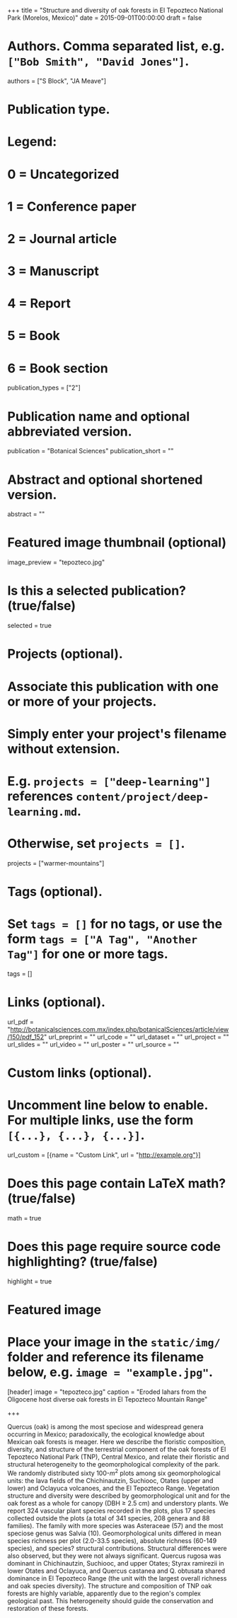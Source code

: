 +++
title = "Structure and diversity of oak forests in El Tepozteco National Park (Morelos, Mexico)"
date = 2015-09-01T00:00:00
draft = false

# Authors. Comma separated list, e.g. `["Bob Smith", "David Jones"]`.
authors = ["S Block", "JA Meave"]

# Publication type.
# Legend:
# 0 = Uncategorized
# 1 = Conference paper
# 2 = Journal article
# 3 = Manuscript
# 4 = Report
# 5 = Book
# 6 = Book section
publication_types = ["2"]

# Publication name and optional abbreviated version.
publication = "Botanical Sciences"
publication_short = ""

# Abstract and optional shortened version.
abstract = ""

# Featured image thumbnail (optional)
image_preview = "tepozteco.jpg"

# Is this a selected publication? (true/false)
selected = true

# Projects (optional).
#   Associate this publication with one or more of your projects.
#   Simply enter your project's filename without extension.
#   E.g. `projects = ["deep-learning"]` references `content/project/deep-learning.md`.
#   Otherwise, set `projects = []`.
projects = ["warmer-mountains"]

# Tags (optional).
#   Set `tags = []` for no tags, or use the form `tags = ["A Tag", "Another Tag"]` for one or more tags.
tags = []

# Links (optional).
url_pdf = "http://botanicalsciences.com.mx/index.php/botanicalSciences/article/view/150/pdf_152"
url_preprint = ""
url_code = ""
url_dataset = ""
url_project = ""
url_slides = ""
url_video = ""
url_poster = ""
url_source = ""

# Custom links (optional).
#   Uncomment line below to enable. For multiple links, use the form `[{...}, {...}, {...}]`.
url_custom = [{name = "Custom Link", url = "http://example.org"}]

# Does this page contain LaTeX math? (true/false)
math = true

# Does this page require source code highlighting? (true/false)
highlight = true

# Featured image
# Place your image in the `static/img/` folder and reference its filename below, e.g. `image = "example.jpg"`.
[header]
image = "tepozteco.jpg"
caption = "Eroded lahars from the Oligocene host diverse oak forests in El Tepozteco Mountain Range"

+++

Quercus (oak) is among the most speciose and widespread genera occurring in Mexico; paradoxically, the ecological knowledge about Mexican oak forests is meager. Here we describe the floristic composition, diversity, and structure of the terrestrial component of the oak forests of El Tepozteco National Park (TNP), Central Mexico, and relate their floristic and structural heterogeneity to the geomorphological complexity of the park. We randomly distributed sixty 100-$m^2$ plots among six geomorphological units: the lava fields of the Chichinautzin, Suchiooc, Otates (upper and lower) and Oclayuca volcanoes, and the El Tepozteco Range. Vegetation structure and diversity were described by geomorphological unit and for the oak forest as a whole for canopy (DBH $\geq$ 2.5 cm) and understory plants. We report 324 vascular plant species recorded in the plots, plus 17 species collected outside the plots (a total of 341 species, 208 genera and 88 families). The family with more species was Asteraceae (57) and the most speciose genus was Salvia (10). Geomorphological units differed in mean species richness per plot (2.0-33.5 species), absolute richness (60-149 species), and species? structural contributions. Structural differences were also observed, but they were not always significant. Quercus rugosa was dominant in Chichinautzin, Suchiooc, and upper Otates; Styrax ramirezii in lower Otates and Oclayuca, and Quercus castanea and Q. obtusata shared dominance in El Tepozteco Range (the unit with the largest overall richness and oak species diversity). The structure and composition of TNP oak forests are highly variable, apparently due to the region's complex geological past. This heterogeneity should guide the conservation and restoration of these forests.